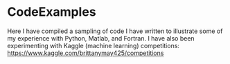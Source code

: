 # CodeExamples
Here I have compiled a sampling of code I have written to illustrate some of my experience with Python, Matlab, and Fortran. I have also been experimenting with Kaggle (machine learning) competitions: https://www.kaggle.com/brittanymay425/competitions
